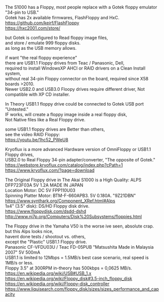 The S1000 has a Floppy, most people replace with a Gotek floppy emulator "34-pin to USB."  </br>
Gotek has 2x available firmwares, FlashFloppy and HxC.  </br>
https://github.com/keirf/FlashFloppy </br>
https://hxc2001.com/store/ </br>

but Gotek is configured to Read floppy image files, </br>
and store / emulate 999 floppy disks. </br>
as long as the USB memory allows. </br>

if want "the real floppy experience" </br>
there are USB1.1 Floppy drives from Teac / Panasonic, Dell, </br>
required to install WindowsXP AHCI or RAID drivers on a Clean Install system, </br>
without real 34-pin Floppy connector on the board, 
required since X58 boards >2010. </br>
Newer USB2.0 and USB3.0 Floopy drives require different driver, Not compatible with XP CD installer. </br>

In Theory USB1.1 floppy drive could be connected to Gotek USB port "Untested." </br> 
IF works, will create a floppy image inside a real floppy disk, </br>
Not Native files like a Real Floppy drive. </br>

some USB1.1 floppy drives are Better than others, </br>
see the video RAID Floppy: </br>
https://youtu.be/1hc52_PWeU8 </br>

Kryoflux is a more advanced Hardware version of OmniFloppy or USB1.1 Floppy drives, </br>
USB2.0 to Real Floppy 34-pin adapter/converter, "The opposite of Gotek." </br>
https://webstore.kryoflux.com/catalog/index.php?cPath=1 </br>
https://www.kryoflux.com/?page=download </br>

The Original Floppy drive in The Akai S1000 is a High Quality:
ALPS DFP723F03A 5V 1.2A MADE IN JAPAN </br>
Location Motor: DC 5V FPP110U03 </br>
Spinning Platter Motor: BTM-F-660APB3. 5V  0.180A. "9Z21DBN"
https://www.synthark.org/Component_XRef.html#Alps </br>
1x4" (3.5" disk): DS/HD Floppy disk drive. </br>
https://www.floppydisk.com/dsdd-dshd </br>
http://www.nj7p.org/Computers/Disk%20Subsystems/floppies.html </br>

The Floppy drive in the Yamaha V50 is the worse ive seen, absolute crap. </br>
but this Alps looks nice, </br>
havent done tests / shootout vs. others, </br>
except the "Plastic" USB1.1 Floppy drive. </br>
Panasonic CF-VFDU03U / Teac FD-05PUB "Matsushita Made in Malaysia 2007" 5V 500mA </br>
USB1.1 is limited to 12Mbps = 1.5MB/s best case scenario, real speed is 1MB/s or less. </br>
Floppy 3.5" at 300RPM in-theory has 500kbps = 0,0625 MB/s. </br>
https://en.wikipedia.org/wiki/USB#USB_1.x </br>
https://en.wikipedia.org/wiki/Floppy_disk#3.5-inch_floppy_disk </br>
https://en.wikipedia.org/wiki/Floppy-disk_controller </br>
https://www.liquisearch.com/floppy_disk/sizes/sizes_performance_and_capacity </br>
